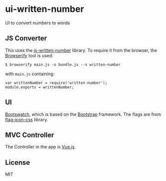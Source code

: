# ui-written-number
UI to convert numbers to words

## JS Converter
This uses the [js-written-number](https://github.com/yamadapc/js-written-number) library.
To require it from the browser, the [Browserify](http://browserify.org/) tool is used:
```
$ browserify main.js -o bundle.js --s written-number
```
with `main.js` containing: 
```
var writtenNumber = require('written-number');
module.exports = writtenNumber;
```
## UI
[Bootswatch](https://bootswatch.com/), which is based on the [Bootstrap](http://getbootstrap.com/) framework.
The flags are from [flag-icon-css](https://github.com/lipis/flag-icon-css) library.

## MVC Controller
The Controller in the app is [Vue.js](https://vuejs.org/).

## License
MIT
